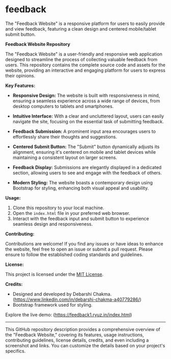 # feedback
The "Feedback Website" is a responsive platform for users to easily provide and view feedback, featuring a clean design and centered mobile/tablet submit button.

**Feedback Website Repository**

The "Feedback Website" is a user-friendly and responsive web application designed to streamline the process of collecting valuable feedback from users. This repository contains the complete source code and assets for the website, providing an interactive and engaging platform for users to express their opinions.

**Key Features:**

- **Responsive Design:** The website is built with responsiveness in mind, ensuring a seamless experience across a wide range of devices, from desktop computers to tablets and smartphones.

- **Intuitive Interface:** With a clear and uncluttered layout, users can easily navigate the site, focusing on the essential task of submitting feedback.

- **Feedback Submission:** A prominent input area encourages users to effortlessly share their thoughts and suggestions.

- **Centered Submit Button:** The "Submit" button dynamically adjusts its alignment, ensuring it's centered on mobile and tablet devices while maintaining a consistent layout on larger screens.

- **Feedback Display:** Submissions are elegantly displayed in a dedicated section, allowing users to see and engage with the feedback of others.

- **Modern Styling:** The website boasts a contemporary design using Bootstrap for styling, enhancing both visual appeal and usability.

**Usage:**

1. Clone this repository to your local machine.
2. Open the `index.html` file in your preferred web browser.
3. Interact with the feedback input and submit button to experience seamless design and responsiveness.

**Contributing:**

Contributions are welcome! If you find any issues or have ideas to enhance the website, feel free to open an issue or submit a pull request. Please ensure to follow the established coding standards and guidelines.

**License:**

This project is licensed under the [MIT License](link-to-license).

**Credits:**

- Designed and developed by Debarshi Chakma. (https://www.linkedin.com/in/debarshi-chakma-a40779286/)
- Bootstrap framework used for styling.

Explore the live demo: (https://feedback1.ryuz.in/index.html)

---
This GitHub repository description provides a comprehensive overview of the "Feedback Website," covering its features, usage instructions, contributing guidelines, license details, credits, and even including a screenshot and links. You can customize the details based on your project's specifics.
